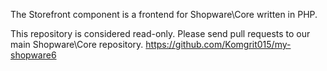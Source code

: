 The Storefront component is a frontend for Shopware\Core written in PHP.

This repository is considered read-only. Please send pull requests to our main Shopware\Core repository. https://github.com/Komgrit015/my-shopware6
